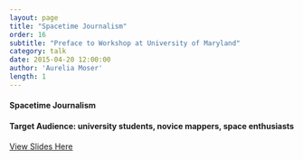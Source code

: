 ```yaml
---
layout: page
title: "Spacetime Journalism"
order: 16
subtitle: "Preface to Workshop at University of Maryland"
category: talk
date: 2015-04-20 12:00:00
author: 'Aurelia Moser'
length: 1
---
```




#### Spacetime Journalism

#### Target Audience: university students, novice mappers, space enthusiasts

[View Slides Here](https://docs.google.com/presentation/d/1p2xTBY4izzNNwSJHBkQ2WtsBTysvUmTYtFx0hF7KUrU/edit?usp=sharing)
